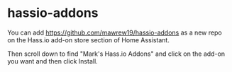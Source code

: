 # hassio-addons
You can add https://github.com/mawrew19/hassio-addons as a new repo on the Hass.io add-on store section of Home Assistant.

Then scroll down to find "Mark's Hass.io Addons" and click on the add-on you want and then click Install.  

